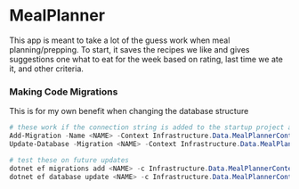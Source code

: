 # MealPlanner

This app is meant to take a lot of the guess work when meal planning/prepping. To start, it saves the recipes we like and gives suggestions one what to eat for the week based on rating, last time we ate it, and other criteria.

### Making Code Migrations
This is for my own benefit when changing the database structure
```powershell
# these work if the connection string is added to the startup project and configured
Add-Migration -Name <NAME> -Context Infrastructure.Data.MealPlannerContext -Project Infrastructure -StartupProject API -OutputDir Data/Migrations
Update-Database -Migration <NAME> -Context Infrastructure.Data.MealPlannerContext -Project Infrastructure -StartupProject API
```

```powershell
# test these on future updates
dotnet ef migrations add <NAME> -c Infrastructure.Data.MealPlannerContext -p Infrastructure -s API -o Data/Migrations
dotnet ef database update <NAME> -c Infrastructure.Data.MealPlannerContext -p Infrastructure -s API
```